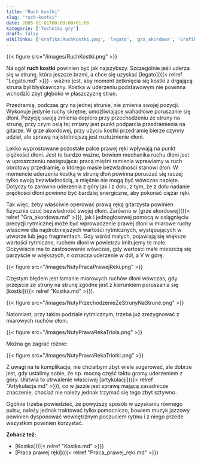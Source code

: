```yaml
---
title: "Ruch kostki"
slug: "ruch-kostki"
date: 2005-01-01T00:00:00+01:00
kategorie: ['Technika gry']
draft: false
wikilinks: ['Grafika:RuchKostki.png', 'legato', 'gra_akordowa', 'Grafika:NutyPracaPrawejReki.png', 'kostka', 'Grafika:NutyPrzechodzenieZeStrunyNaStrune.png', 'Grafika:NutyPrawaRekaTriola.png', 'Grafika:NutyPrawaRekaTriolki.png', 'artykulacja', 'Kostka', 'Praca_prawej_r%C4%99ki']
---
```

{{< figure src="/images/RuchKostki.png" >}}

Na ogół **ruch kostki** powinien być jak najszybszy. Szczególnie jeśli
uderza się w strunę, która jeszcze brzmi, a chce się uzyskać
[legato]({{< relref "Legato.md" >}}) - ważne jest, aby moment zetknięcia się
kostki z drgającą struna był błyskawiczny. Kostka w uderzeniu
podstawowym nie powinna wchodzić zbyt głęboko w płaszczyznę strun.

Przedramię, podczas gry na jednej strunie, nie zmienia swojej pozycji.
Wykonuje jedynie ruchy skrętne, umożliwiające wahadłowe poruszanie się
dłoni. Pozycję swoją zmienia dopiero przy przechodzeniu ze struny na
strunę, przy czym osią tej zmiany jest punkt podparcia przedramienia na
gitarze. W grze akordowej, przy użyciu kostki przedramię bierze czynny
udział, ale sprawą najistotniejszą jest rozluźnienie dłoni.

Lekko wyprostowane pozostałe palce prawej ręki wpływają na punkt
ciężkości dłoni. Jest to bardzo ważne, bowiem mechanika ruchu dłoni
jest w uproszczeniu następująca: pracą mięśni ramienia wprawiamy w ruch
obrotowy przedramię, o którego masie bezwładności stanowi dłoń. W
momencie uderzenia kostką w strunę dłoń powinna poruszać się raczej
tylko swoją bezwładnością, a mięśnie nie mogą być wówczas napięte.
Dotyczy to zarówno uderzenia z góry jak i z dołu, z tym, że z dołu
nadanie prędkości dłoni powinno być bardziej energiczne, aby pokonać
ciężar ręki.

Tak więc, żeby właściwie operować prawą ręką gitarzysta powinien
fizycznie czuć bezwładność swojej dłoni. Zarówno w [grze
akordowej]({{< relref "Gra_akordowa.md" >}}), jak i jednogłosowej pomocą w
osiągnięciu precyzji rytmicznej może być wprowadzenie prawej dłoni w
miarowe ruchy właściwe dla najdrobniejszych wartości rytmicznych,
występujących w utworze lub jego fragmentach. Gdy wśród małych,
pojawiają się większe wartości rytmiczne, ruchem dłoni w powietrzu
imitujemy te małe. Oczywiście ma to zastosowanie wówczas, gdy wartości
małe mieszczą się parzyście w większych, n oznacza uderzenie w dół, a V
w górę:

{{< figure src="/images/NutyPracaPrawejReki.png" >}}

Częstym błędem jest łamanie miarowych ruchów dłoni wówczas, gdy
przejście ze struny na strunę zgodne jest z kierunkiem poruszania się
[kostki]({{< relref "Kostka.md" >}}).

{{< figure src="/images/NutyPrzechodzenieZeStrunyNaStrune.png" >}}

Natomiast, przy takim podziale rytmicznym, trzeba już zrezygnować z
miarowych ruchów dłoni.

{{< figure src="/images/NutyPrawaRekaTriola.png" >}}

Można go zagrać różnie:

{{< figure src="/images/NutyPrawaRekaTriolki.png" >}}

Z uwagi na te komplikacje, nie chciałbym zbyt wiele sugerować, ale
dobrze jest, gdy ustalimy sobie, że np. mocną część taktu gramy
uderzeniem z góry. Ułatwia to utrwalenie właściwej
[artykulacji]({{< relref "Artykulacja.md" >}}), co w jazzie jest sprawą mającą
zasadnicze znaczenie, chociaż nie należy jednak trzymać się tego zbyt
sztywno.

Ogólnie trzeba powiedzieć, że powyższy sposób w uzyskaniu równego pulsu,
należy jednak traktować tylko pomocniczo, bowiem muzyk jazzowy powinien
dysponować wewnętrznym poczuciem rytmu i z niego przede wszystkim
powinien korzystać.

**Zobacz też:**

  - [Kostka]({{< relref "Kostka.md" >}})
  - [Praca prawej ręki]({{< relref "Praca_prawej_ręki.md" >}})

